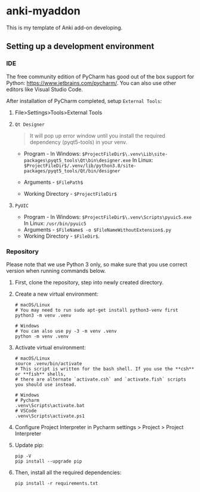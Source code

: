 # anki-myaddon

This is my template of Anki add-on developing.








## Setting up a development environment

### IDE
The free community edition of PyCharm has good out of the box support for Python: https://www.jetbrains.com/pycharm/. You can also use other editors like Visual Studio Code.

After installation of PyCharm completed, setup `External Tools`:

1. File>Settings>Tools>External Tools

2. `Qt Designer`

   > It will pop up error window until you install the required dependency (pyqt5-tools) in your venv.

   - Program  - 
     In Windows: `$ProjectFileDir$\.venv\Lib\site-packages\pyqt5_tools\Qt\bin\designer.exe`
     In Linux: `$ProjectFileDir$/.venv/lib/python3.8/site-packages/pyqt5_tools/Qt/bin/designer`

   - Arguments -  `$FilePath$`
   - Working Directory -  `$ProjectFileDir$`

3. `PyUIC`

   - Program - 
     In Windows: `$ProjectFileDir$\.venv\Scripts\pyuic5.exe`
     In Linux: `/usr/bin/pyuic5`
   - Arguments - `$FileName$ -o $FileNameWithoutExtension$.py`
   - Working Directory - `$FileDir$`.

### Repository

Please note that we use Python 3 only, so make sure that you use correct version when running commands below.

1. First, clone the repository, step into newly created directory.

2. Create a new virtual environment:

   ```
   # macOS/Linux
   # You may need to run sudo apt-get install python3-venv first
   python3 -m venv .venv

   # Windows
   # You can also use py -3 -m venv .venv
   python -m venv .venv
   ```

3. Activate virtual environment:

   ```
   # macOS/Linux
   source .venv/bin/activate
   # This script is written for the bash shell. If you use the **csh** or **fish** shells,
   # there are alternate `activate.csh` and `activate.fish` scripts you should use instead.

   # Windows
   # Pycharm
   .venv\Scripts\activate.bat
   # VSCode
   .venv\Scripts\activate.ps1
   ```

4. Configure Project Interpreter in Pycharm settings > Project > Project Interpreter

5. Update pip:

   ```
   pip -V
   pip install --upgrade pip
   ```

6. Then, install all the required dependencies:

   ```
   pip install -r requirements.txt
   ```

